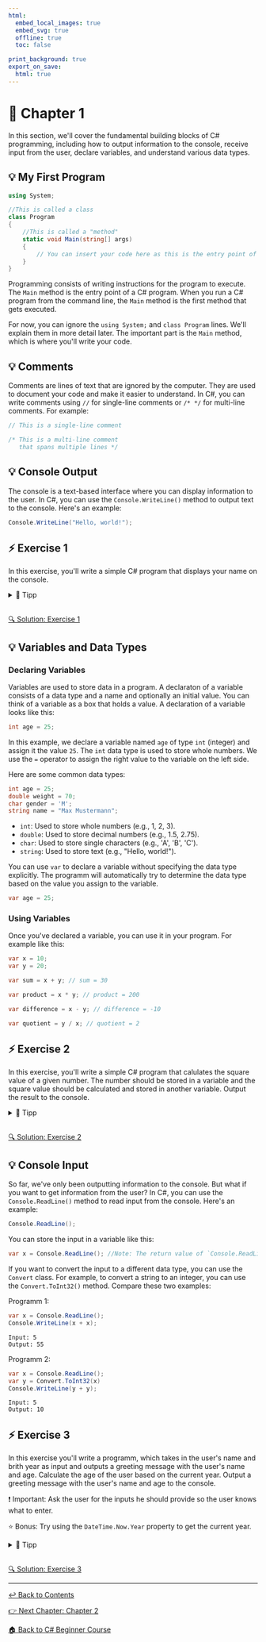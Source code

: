 ```yaml
---
html:
  embed_local_images: true
  embed_svg: true
  offline: true
  toc: false

print_background: true
export_on_save:
  html: true
---
```


# 📖 Chapter 1

In this section, we'll cover the fundamental building blocks of C# programming, including how to output information to the console, receive input from the user, declare variables, and understand various data types.

## 💡 My First Program

``` csharp
using System;

//This is called a class
class Program
{
    //This is called a "method"
    static void Main(string[] args)
    {
        // You can insert your code here as this is the entry point of your program.
    }
}
```
Programming consists of writing instructions for the program to execute. The `Main` method is the entry point of a C# program. 
When you run a C# program from the command line, the `Main` method is the first method that gets executed.

For now, you can ignore the `using System;` and `class Program` lines. We'll explain them in more detail later. The important part is the `Main` method, which is where you'll write your code.

## 💡 Comments

Comments are lines of text that are ignored by the computer. They are used to document your code and make it easier to understand. In C#, you can write comments using `//` for single-line comments or `/* */` for multi-line comments. For example:

``` csharp
// This is a single-line comment
```
``` csharp
/* This is a multi-line comment
   that spans multiple lines */
```

## 💡 Console Output

The console is a text-based interface where you can display information to the user. In C#, you can use the `Console.WriteLine()` method to output text to the console. Here's an example:

``` csharp
Console.WriteLine("Hello, world!");
```

## ⚡️ Exercise 1
In this exercise, you'll write a simple C# program that displays your name on the console.

<details><summary>📌 Tipp</summary>
<pre>
- Try using the `Console.WriteLine()` method at the entry point of your program to display your name.
</pre>
</details>
<br>

[🔍 Solution: Exercise 1](../exercise_solutions/exercise1.html)

## 💡 Variables and Data Types

### Declaring Variables

Variables are used to store data in a program. A declaraton of a variable consists of a data type and a name and optionally an initial value. You can think of a variable as a box that holds a value. A declaration of a variable looks like this:

``` csharp
int age = 25;
```

In this example, we declare a variable named `age` of type `int` (integer) and assign it the value `25`. The `int` data type is used to store whole numbers. We use the `=` operator to assign the right value to the variable on the left side.


Here are some common data types:

``` csharp
int age = 25;
double weight = 70;
char gender = 'M';
string name = "Max Mustermann";
```

- `int`: Used to store whole numbers (e.g., 1, 2, 3).
- `double`: Used to store decimal numbers (e.g., 1.5, 2.75).
- `char`: Used to store single characters (e.g., 'A', 'B', 'C').
- `string`: Used to store text (e.g., "Hello, world!").

You can use `var` to declare a variable without specifying the data type explicitly. The programm will automatically try to determine the data type based on the value you assign to the variable.

``` csharp
var age = 25;
```

### Using Variables

Once you've declared a variable, you can use it in your program. For example like this:

``` csharp
var x = 10;
var y = 20;

var sum = x + y; // sum = 30

var product = x * y; // product = 200

var difference = x - y; // difference = -10

var quotient = y / x; // quotient = 2
```

## ⚡️ Exercise 2
In this exercise, you'll write a simple C# program that calulates the square value of a given number.
The number should be stored in a variable and the square value should be calculated and stored in another variable.
Output the result to the console.

<details><summary>📌 Tipp</summary>
<pre>
- Try calculating the product of your two variables.
- Try using the `Console.WriteLine()` method to output the result.
</pre>
</details>
<br>

[🔍 Solution: Exercise 2](../exercise_solutions/exercise2.html)

## 💡 Console Input

So far, we've only been outputting information to the console. But what if you want to get information from the user? In C#, you can use the `Console.ReadLine()` method to read input from the console. Here's an example:

``` csharp
Console.ReadLine();
```

You can store the input in a variable like this:

``` csharp
var x = Console.ReadLine(); //Note: The return value of `Console.ReadLine()` is a string
```
If you want to convert the input to a different data type, you can use the `Convert` class. 
For example, to convert a string to an integer, you can use the `Convert.ToInt32()` method.
Compare these two examples:

Programm 1:
``` csharp
var x = Console.ReadLine();
Console.WriteLine(x + x);
```
```
Input: 5
Output: 55
```
Programm 2:
``` csharp
var x = Console.ReadLine();
var y = Convert.ToInt32(x)
Console.WriteLine(y + y);
```
```
Input: 5
Output: 10
```

## ⚡️ Exercise 3
In this exercise you'll write a programm, which takes in the user's name and brith year as input and outputs a greeting message with the user's name and age.
Calculate the age of the user based on the current year. Output a greeting message with the user's name and age to the console.

❗ Important: Ask the user for the inputs he should provide so the user knows what to enter.

⭐ Bonus: Try using the `DateTime.Now.Year` property to get the current year.

<details><summary>📌 Tipp</summary>
<pre>
- Try using the `Console.ReadLine()` method to read the user's input.
- Try using the `Convert.ToInt32()` method to convert the age input to an integer.
- You can assign the current year to a variable "manually" or use the `DateTime.Now.Year` property.
- Try calculating the age of the user based on the current year minus the birth year.
- Try using the `Console.WriteLine()` method to output the greeting message.
</pre>
</details>
<br>

[🔍 Solution: Exercise 3](../exercise_solutions/exercise3.html)

----

[↩️ Back to Contents](../csharp_beginner_introduction.html)

[👉 Next Chapter: Chapter 2](../chapters/chapter2.html)

[🏠 Back to C# Beginner Course](../../../Introduction.html)